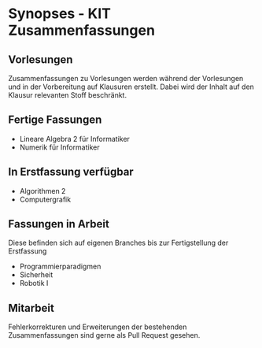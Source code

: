 # Synopses - KIT Zusammenfassungen

## Vorlesungen
Zusammenfassungen zu Vorlesungen werden während der Vorlesungen und in der Vorbereitung auf Klausuren erstellt.
Dabei wird der Inhalt auf den Klausur relevanten Stoff beschränkt.

## Fertige Fassungen
* Lineare Algebra 2 für Informatiker
* Numerik für Informatiker

## In Erstfassung verfügbar
* Algorithmen 2
* Computergrafik

## Fassungen in Arbeit
Diese befinden sich auf eigenen Branches bis zur Fertigstellung der Erstfassung
* Programmierparadigmen
* Sicherheit
* Robotik I

## Mitarbeit
Fehlerkorrekturen und Erweiterungen der bestehenden Zusammenfassungen sind gerne als Pull Request gesehen.
